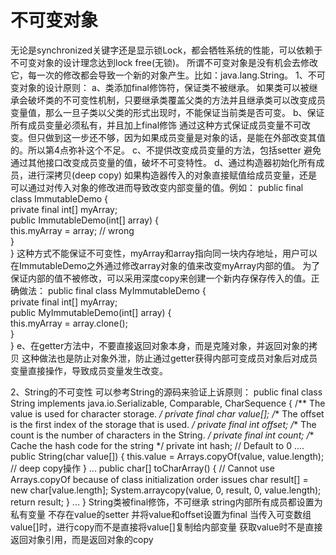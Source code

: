 # 不可变对象
  无论是synchronized关键字还是显示锁Lock，都会牺牲系统的性能，可以依赖于不可变对象的设计理念达到lock free(无锁)。
  所谓不可变对象是没有机会去修改它，每一次的修改都会导致一个新的对象产生。比如：java.lang.String。
1、不可变对象的设计原则：
   a、类添加final修饰符，保证类不被继承。
如果类可以被继承会破坏类的不可变性机制，只要继承类覆盖父类的方法并且继承类可以改变成员变量值，那么一旦子类以父类的形式出现时，不能保证当前类是否可变。
   b、保证所有成员变量必须私有，并且加上final修饰
通过这种方式保证成员变量不可改变。但只做到这一步还不够，因为如果成员变量是对象的话，是能在外部改变其值的。所以第4点弥补这个不足。
   c、不提供改变成员变量的方法，包括setter
避免通过其他接口改变成员变量的值，破坏不可变特性。
   d、通过构造器初始化所有成员，进行深拷贝(deep copy)
如果构造器传入的对象直接赋值给成员变量，还是可以通过对传入对象的修改进而导致改变内部变量的值。例如：
public final class ImmutableDemo {  
    private final int[] myArray;  
    public ImmutableDemo(int[] array) {  
        this.myArray = array; // wrong  
    }  
}
这种方式不能保证不可变性，myArray和array指向同一块内存地址，用户可以在ImmutableDemo之外通过修改array对象的值来改变myArray内部的值。
为了保证内部的值不被修改，可以采用深度copy来创建一个新内存保存传入的值。正确做法：
public final class MyImmutableDemo {  
    private final int[] myArray;  
    public MyImmutableDemo(int[] array) {  
        this.myArray = array.clone();   
    }   
}
   e、在getter方法中，不要直接返回对象本身，而是克隆对象，并返回对象的拷贝
这种做法也是防止对象外泄，防止通过getter获得内部可变成员对象后对成员变量直接操作，导致成员变量发生改变。

2、String的不可变性
  可以参考String的源码来验证上诉原则：
  public final class String
      implements java.io.Serializable, Comparable<String>, CharSequence
  {
      /** The value is used for character storage. */
      private final char value[];
      /** The offset is the first index of the storage that is used. */
      private final int offset;
      /** The count is the number of characters in the String. */
      private final int count;
      /** Cache the hash code for the string */
      private int hash; // Default to 0
      ....
      public String(char value[]) {
           this.value = Arrays.copyOf(value, value.length); // deep copy操作
       }
      ...
       public char[] toCharArray() {
       // Cannot use Arrays.copyOf because of class initialization order issues
          char result[] = new char[value.length];
          System.arraycopy(value, 0, result, 0, value.length);
          return result;
      }
      ...
  }
  String类被final修饰，不可继承
  string内部所有成员都设置为私有变量
  不存在value的setter
  并将value和offset设置为final
  当传入可变数组value[]时，进行copy而不是直接将value[]复制给内部变量
  获取value时不是直接返回对象引用，而是返回对象的copy